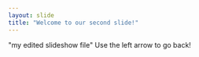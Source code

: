 ```yaml
---
layout: slide
title: "Welcome to our second slide!"
---
```

"my edited slideshow file"
Use the left arrow to go back!
